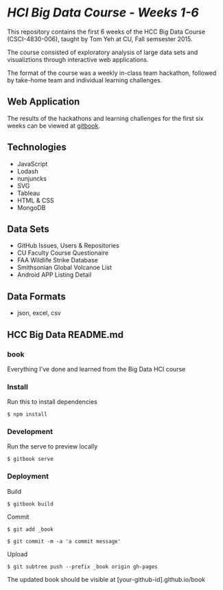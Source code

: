 # <i>HCI Big Data Course - Weeks 1-6</i>
This repository contains the first 6 weeks of the HCC Big Data Course (CSCI-4830-006), taught by Tom Yeh at CU, Fall semsester 2015.

The course consisted of exploratory analysis of large data sets and visualiztions through interactive web applications.

The format of the course was a weekly in-class team hackathon, followed by take-home team and individual learning challenges.

## Web Application
The results of the hackathons and learning challenges for the first six weeks can be viewed at [gitbook](http://kjblakemore.github.io/book/).

## Technologies
* JavaScript
* Lodash
* nunjuncks
* SVG
* Tableau
* HTML & CSS
* MongoDB

## Data Sets
* GitHub Issues, Users & Repositories
* CU Faculty Course Questionaire
* FAA Wildlife Strike Database
* Smithsonian Global Volcanoe List
* Android APP Listing Detail

## Data Formats
* json, excel, csv

## HCC Big Data README.md
### book

Everything I've done and learned from the Big Data HCI course

### Install

Run this to install dependencies

    $ npm install

### Development

Run the serve to preview locally

    $ gitbook serve

### Deployment

Build

    $ gitbook build

Commit

    $ git add _book

    $ git commit -m -a 'a commit message'

Upload

    $ git subtree push --prefix _book origin gh-pages

The updated book should be visible at [your-github-id].github.io/book